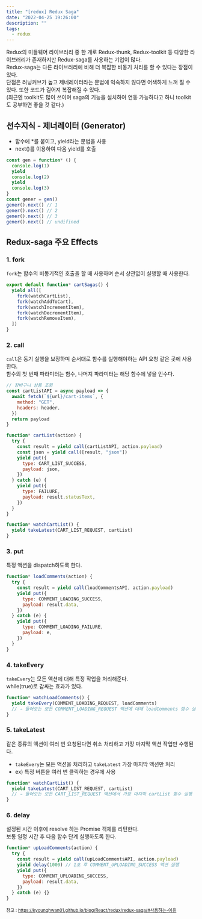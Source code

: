 ```yaml
---
title: "[redux] Redux Saga"
date: "2022-04-25 19:26:00"
description: ""
tags:
  - redux
---
```


Redux의 미들웨어 라이브러리 중 한 개로 Redux-thunk, Redux-toolkit 등 다양한 라이브러리가 존재하지만 Redux-saga를 사용하는 기업이 많다. <br>
Redux-saga는 다른 라이브러리에 비해 더 복잡한 비동기 처리를 할 수 있다는 장점이 있다. <br>
단점은 러닝커브가 높고 제네레이터라는 문법에 익숙하지 않다면 어색하게 느껴 질 수 있다. 또한 코드가 길어져 복잡해질 수 있다. <br>
(최근엔 toolkit도 많이 쓰이며 saga의 기능을 설치하여 연동 가능하다고 하니 toolkit도 공부하면 좋을 것 같다.)

## 선수지식 - 제너레이터 (Generator)

- 함수에 \*를 붙이고, yield라는 문법을 사용
- next()를 이용하여 다음 yield를 호출

```js
const gen = function* () {
  console.log(1)
  yield
  console.log(2)
  yield
  console.log(3)
}
const gener = gen()
gener().next() // 1
gener().next() // 2
gener().next() // 3
gener().next() // undifined
```

## Redux-saga 주요 Effects

### 1. fork

`fork`는 함수의 비동기적인 호출을 할 때 사용하며 순서 상관없이 실행할 때 사용한다.

```js
export default function* cartSagas() {
  yield all([
    fork(watchCartList),
    fork(watchAddToCart),
    fork(watchIncrementItem),
    fork(watchDecrementItem),
    fork(watchRemoveItem),
  ])
}
```

### 2. call

`call`은 동기 실행을 보장하며 순서대로 함수를 실행해야하는 API 요청 같은 곳에 사용한다. <br>
함수의 첫 번째 파라미터는 함수, 나머지 파라미터는 해당 함수에 넣을 인수다.

```js
// 장바구니 상품 조회
const cartListAPI = async payload => {
  await fetch(`${url}/cart-items`, {
    method: "GET",
    headers: header,
  })
  return payload
}

function* cartList(action) {
  try {
    const result = yield call(cartListAPI, action.payload)
    const json = yield call([result, "json"])
    yield put({
      type: CART_LIST_SUCCESS,
      payload: json,
    })
  } catch (e) {
    yield put({
      type: FAILURE,
      payload: result.statusText,
    })
  }
}

function* watchCartList() {
  yield takeLatest(CART_LIST_REQUEST, cartList)
}
```

### 3. put

특정 액션을 dispatch하도록 한다.

```js
function* loadComments(action) {
  try {
    const result = yield call(loadCommentsAPI, action.payload)
    yield put({
      type: COMMENT_LOADING_SUCCESS,
      payload: result.data,
    })
  } catch (e) {
    yield put({
      type: COMMENT_LOADING_FAILURE,
      payload: e,
    })
  }
}
```

### 4. takeEvery

`takeEvery`는 모든 액션에 대해 특정 작업을 처리해준다. <br>
while(true)로 감싸는 효과가 있다.

```js
function* watchLoadComments() {
  yield takeEvery(COMMENT_LOADING_REQUEST, loadComments)
  // → 들어오는 모든 COMMENT_LOADING_REQUEST 액션에 대해 loadComments 함수 실행
}
```

### 5. takeLatest

같은 종류의 액션이 여러 번 요청된다면 취소 처리하고 가장 마지막 액션 작업만 수행된다.

- `takeEvery`는 모든 액션을 처리하고 `takeLatest` 가장 마지막 액션만 처리
- ex) 특정 버튼을 여러 번 클릭하는 경우에 사용

```js
function* watchCartList() {
  yield takeLatest(CART_LIST_REQUEST, cartList)
  // → 들어오는 모든 CART_LIST_REQUEST 액션에서 가장 마지막 cartList 함수 실행
}
```

### 6. delay

설정된 시간 이후에 resolve 하는 Promise 객체를 리턴한다. <br>
보통 일정 시간 후 다음 함수 단계 실행하도록 한다.

```js
function* upLoadComments(action) {
  try {
    const result = yield call(upLoadCommentsAPI, action.payload)
    yield delay(1000) // 1초 후 COMMENT_UPLOADING_SUCCESS 액션 실행
    yield put({
      type: COMMENT_UPLOADING_SUCCESS,
      payload: result.data,
    })
  } catch (e) {}
}
```

<small class="from add">참고 : <a href="https://kyounghwan01.github.io/blog/React/redux/redux-saga/#%E1%84%89%E1%85%A1%E1%84%8B%E1%85%AD%E1%86%BC%E1%84%92%E1%85%A1%E1%84%82%E1%85%B3%E1%86%AB-%E1%84%8B%E1%85%B5%E1%84%8B%E1%85%B2" tearget="_blank">https://kyounghwan01.github.io/blog/React/redux/redux-saga/#사용하는-이유</a>
</small>

